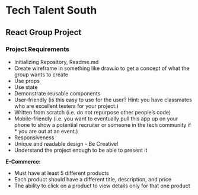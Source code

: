 # Tech Talent South

## React Group Project

### Project Requirements
* Initializing Repository, Readme.md
* Create wireframe in something like draw.io to get a concept of what the group wants to create
* Use props
* Use state 
* Demonstrate reusable components
* User-friendly (is this easy to use for the user? Hint: you have classmates who are excellent testers for your project.) 
* Written from scratch (i.e. do not repurpose other people’s code) 
* Mobile-friendly (i.e. you want to eventually pull this app up on your phone to show a potential recruiter or someone in the tech community if * you are out at an event.) 
* Responsiveness 
* Unique and readable design - Be Creative!
* Understand the project enough to be able to present it

**E-Commerce:**
* Must have at least 5 different products
* Each product should have a different title, description, and price
* The ability to click on a product to view details only for that one product